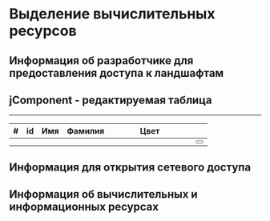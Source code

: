 # Выделение вычислительных ресурсов

## Информация об разработчике для предоставления доступа к ландшафтам

<div class='container'>
  <div class='row'>
    <div class='col-md-8 center-block' style='float:none'>                 <h2>jComponent - редактируемая таблица</h2><hr>        
      <table class='table table-bordered mv20'>
        <thead> 
          <tr> 
            <th>#</th>
            <th>id</th>
            <th>Имя</th>
            <th>Фамилия</th>                        
            <th style='width:150px'>Цвет</th>                       
            <th></th>                       
          </tr>
        </thead>    
        <tbody data-jc="repeater__datasource" >           
          <script type="text/html">
            <tr data-index="$index">
              <td>{{index+1}}</td>
              <td>{{id}}</td>
              <td class='edit' data-type='textbox' data-field='firstname'>{{firstname}}</td>
              <td class='edit' data-type='textbox' data-field='lastname'>{{lastname}}</td>
              <td class='edit' data-type='dropdown' data-field='color_id' data-source='arr_colors'>{{color_id|select(arr_colors)}}</td>
              <td><button type='button' class='btn btn-danger btn-flat btn-xs' data-bind="rem__click:remRow"  data-id='$index' title='Удалить запись'><i class='fa fa-fw fa-remove'></i></button></td>        
            </tr>
          </script> 
        </tbody>  
        <tfooter> 
          <tr> 
            <th></th>
            <th><div data---="textbox__form.id__required:true;type:number;placeholder:id;class:form-control input-sm;"></div></th>
            <th><div data---="textbox__form.firstname__required:true;placeholder:Имя;class:form-control input-sm;"></div></th>
            <th><div data---="textbox__form.lastname__required:true;placeholder:Фамилия;class:form-control input-sm;"></div></th>   
            <th><div data---="dropdown__form.color_id__required:true;datasource:arr_colors;text:name;value:id;type:number;class:form-control input-sm;"></div></th>   
            <th><button type='button' class='btn btn-primary btn-flat btn-xs' data-bind="rem__click:addRow"  data-id='$index' title='Добавить запись'><i class='fa fa-fw fa-plus'></i></button></th>                        
          </tr>
        </tfooter>    
      </table>          
    </div>
  </div>
</div>  

## Информация для открытия сетевого доступа

## Информация об вычислительных и информационных ресурсах


